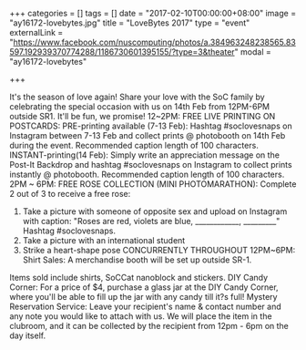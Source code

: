+++
categories = []
tags = []
date = "2017-02-10T00:00:00+08:00"
image = "ay16172-lovebytes.jpg"
title = "LoveBytes 2017"
type = "event"
externalLink = "https://www.facebook.com/nuscomputing/photos/a.384963248238565.83597.192939370774288/1186730601395155/?type=3&theater"
modal = "ay16172-lovebytes"

+++

It's the season of love again! Share your love with the SoC family by celebrating the special occasion with us on 14th Feb from 12PM-6PM outside SR1. It'll be fun, we promise! 12~2PM: FREE LIVE PRINTING ON POSTCARDS: PRE-printing available (7-13 Feb): Hashtag #soclovesnaps on Instagram between 7-13 Feb and collect prints @ photobooth on 14th Feb during the event. Recommended caption length of 100 characters. 
INSTANT-printing(14 Feb): Simply write an appreciation message on the Post-It Backdrop and hashtag #soclovesnaps on Instagram to collect prints instantly @ photobooth. Recommended caption length of 100 characters. 2PM ~ 6PM: FREE ROSE COLLECTION (MINI PHOTOMARATHON): Complete 2 out of 3 to receive a free rose:  

1. Take a picture with someone of opposite sex and upload on Instagram with caption: "Roses are red, violets are blue, ____________, _________" Hashtag #soclovesnaps. 
2. Take a picture with an international student 
3. Strike a heart-shape pose CONCURRENTLY THROUGHOUT 12PM~6PM: Shirt Sales: A merchandise booth will be set up outside SR-1. 

Items sold include shirts, SoCCat nanoblock and stickers. DIY Candy Corner: For a price of $4, purchase a glass jar at the DIY Candy Corner, where you'll be able to fill up the jar with any candy till it?s full! Mystery Reservation Service: Leave your recipient's name & contact number and any note you would like to attach with us. We will place the item in the clubroom, and it can be collected by the recipient from 12pm - 6pm on the day itself.
